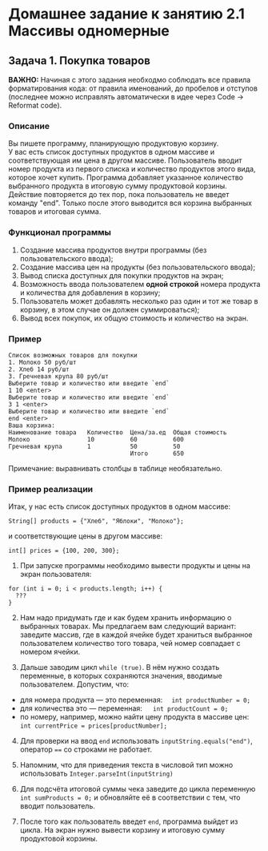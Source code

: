 # Домашнее задание к занятию 2.1 Массивы одномерные
## Задача 1. Покупка товаров

**ВАЖНО:** Начиная с этого задания необходмо соблюдать все правила форматирования кода: от правила именований, до пробелов и отступов (последнее можно исправлять автоматически в идее через Code -> Reformat code).

### Описание
Вы пишете программу, планирующую продуктовую корзину.  
У вас есть список доступных продуктов в одном массиве и соответствующая им цена в другом массиве.
Пользователь вводит номер продукта из первого списка и количество продуктов этого вида, которое хочет купить. 
Программа добавляет указанное количество выбранного продукта в итоговую сумму продуктовой корзины. 
Действие повторяется до тех пор, пока пользователь не введет команду "end".
Только после этого выводится вся корзина выбранных товаров и итоговая сумма.

### Функционал программы
1. Создание массива продуктов внутри программы (без пользовательского ввода);
2. Создание массива цен на продукты (без пользовательского ввода);
3. Вывод списка доступных для покупки продуктов на экран;
4. Возможность ввода пользователем **одной строкой** номера продукта и количества для добавления в корзину;
5. Пользователь может добавлять несколько раз один и тот же товар в корзину, в этом случае он должен суммироваться);
6. Вывод всех покупок, их общую стоимость и количество на экран.

### Пример
```
Список возможных товаров для покупки
1. Молоко 50 руб/шт
2. Хлеб 14 руб/шт
3. Гречневая крупа 80 руб/шт
Выберите товар и количество или введите `end`
1 10 <enter>
Выберите товар и количество или введите `end`
3 1 <enter>
Выберите товар и количество или введите `end`
end <enter>
Ваша корзина:
Наименование товара   Количество  Цена/за.ед  Общая стоимость
Молоко                10          60          600
Гречневая крупа       1           50          50
                                  Итого       650
```

Примечание: выравнивать столбцы в таблице необязательно.

### Пример реализации
Итак, у нас есть список доступных продуктов в одном массиве:
```  
String[] products = {"Хлеб", "Яблоки", "Молоко"}; 
```
и соответствующие цены в другом массиве:
```  
int[] prices = {100, 200, 300};
```
1. При запуске программы необходимо вывести продукты и цены на экран пользователя:
 ```
 for (int i = 0; i < products.length; i++) {
   ???
 }
```

2. Нам надо придумать где и как будем хранить информацию о выбранных товарах. Мы предлагаем вам следующий вариант: заведите массив, где в каждой ячейке будет храниться выбранное пользователем количество того товара, чей номер совпадает с номером ячейки.

3. Дальше заводим цикл `while (true)`. В нём нужно создать переменные, в которых сохраняются значения, вводимые пользователем. Допустим, что:

* для номера продукта — это переменная: ```  int productNumber = 0;```
* для количества это — переменная:```   int productCount = 0;```
* по номеру, например, можно найти цену продукта в массиве цен: `int currentPrice = prices[productNumber];`

4. Для проверки на ввод `end` использовать `inputString.equals("end")`, оператор `==` со строками не работает.

5. Напомним, что для приведения текста в числовой тип можно использовать `Integer.parseInt(inputString)`
6. Для подсчёта итоговой суммы чека заведите до цикла переменную `int sumProducts = 0;` и обновляйте её в соответствии с тем, что вводит пользователь. 
7. После того как пользователь введет `end`, программа выйдет из цикла. На экран нужно вывести корзину и итоговую сумму продуктовой корзины.
